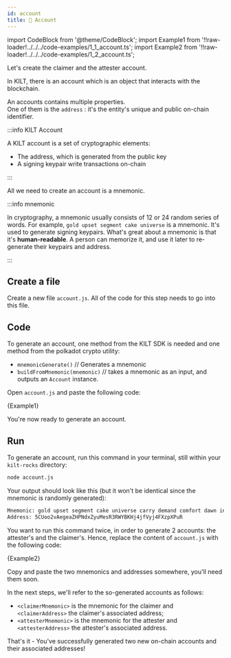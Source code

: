 ```yaml
---
id: account
title: 👤 Account
---
```


import CodeBlock from '@theme/CodeBlock';
import Example1 from '!!raw-loader!../../../code-examples/1_1_account.ts';
import Example2 from '!!raw-loader!../../../code-examples/1_2_account.ts';

Let's create the <span class="label-role claimer">claimer</span> and the <span class="label-role attester">attester</span> account.

In KILT, there is an account which is an object that interacts with the blockchain.

An accounts contains multiple properties.  
One of them is the `address` : it's the entity's unique and public on-chain identifier.

:::info KILT Account

A KILT account is a set of cryptographic elements:

- The address, which is generated from the public key
- A signing keypair write transactions on-chain

:::

All we need to create an account is a mnemonic.

:::info mnemonic

In cryptography, a mnemonic usually consists of 12 or 24 random series of words.
For example, `gold upset segment cake universe` is a mnemonic.
It's used to generate signing keypairs.
What's great about a mnemonic is that it's **human-readable**.
A person can memorize it, and use it later to re-generate their keypairs and address.

:::

## Create a file

Create a new file `account.js`.
All of the code for this step needs to go into this file.

## Code

To generate an account, one method from the KILT SDK is needed and one method from the polkadot crypto utility:

- `mnemonicGenerate()` // Generates a mnemonic
- `buildFromMnemonic(mnemonic)` // takes a mnemonic as an input, and outputs an `Account` instance.

Open `account.js` and paste the following code:

<CodeBlock className="language-ts">
  {Example1}
</CodeBlock>

You're now ready to generate an account.

## Run

To generate an account, run this command in your terminal, still within your `kilt-rocks` directory:

```bash
node account.js
```

Your output should look like this (but it won't be identical since the mnemonic is randomly generated):

```bash
Mnemonic: gold upset segment cake universe carry demand comfort dawn invite element capital
Address: 5CUoo2vAegeaZHPNdxZyuMesR3RWYBKHj4jfVyj4FXzpXPuR
```

You want to run this command twice, in order to generate 2 accounts:
the <span class="label-role attester">attester</span>'s and the <span class="label-role claimer">claimer</span>'s.
Hence, replace the content of `account.js` with the following code:

<CodeBlock className="language-ts">
  {Example2}
</CodeBlock>

Copy and paste the two mnemonics and addresses somewhere, you'll need them soon.

In the next steps, we'll refer to the so-generated accounts as follows:

- `<claimerMnemonic>` is the mnemonic for the claimer and `<claimerAddress>` the claimer's associated address;
- `<attesterMnemonic>` is the mnemonic for the attester and `<attesterAddress>` the attester's associated address.

That's it - You've successfully generated two new on-chain accounts and their associated addresses!
